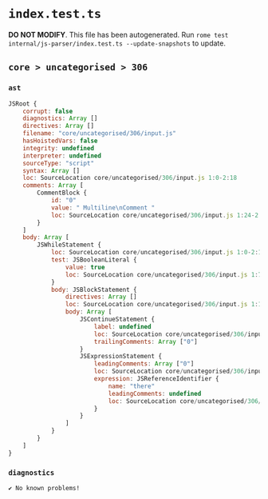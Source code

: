 # `index.test.ts`

**DO NOT MODIFY**. This file has been autogenerated. Run `rome test internal/js-parser/index.test.ts --update-snapshots` to update.

## `core > uncategorised > 306`

### `ast`

```javascript
JSRoot {
	corrupt: false
	diagnostics: Array []
	directives: Array []
	filename: "core/uncategorised/306/input.js"
	hasHoistedVars: false
	integrity: undefined
	interpreter: undefined
	sourceType: "script"
	syntax: Array []
	loc: SourceLocation core/uncategorised/306/input.js 1:0-2:18
	comments: Array [
		CommentBlock {
			id: "0"
			value: " Multiline\nComment "
			loc: SourceLocation core/uncategorised/306/input.js 1:24-2:10
		}
	]
	body: Array [
		JSWhileStatement {
			loc: SourceLocation core/uncategorised/306/input.js 1:0-2:18
			test: JSBooleanLiteral {
				value: true
				loc: SourceLocation core/uncategorised/306/input.js 1:7-1:11
			}
			body: JSBlockStatement {
				directives: Array []
				loc: SourceLocation core/uncategorised/306/input.js 1:13-2:18
				body: Array [
					JSContinueStatement {
						label: undefined
						loc: SourceLocation core/uncategorised/306/input.js 1:15-1:23
						trailingComments: Array ["0"]
					}
					JSExpressionStatement {
						leadingComments: Array ["0"]
						loc: SourceLocation core/uncategorised/306/input.js 2:10-2:16
						expression: JSReferenceIdentifier {
							name: "there"
							leadingComments: undefined
							loc: SourceLocation core/uncategorised/306/input.js 2:10-2:15 (there)
						}
					}
				]
			}
		}
	]
}
```

### `diagnostics`

```
✔ No known problems!

```
